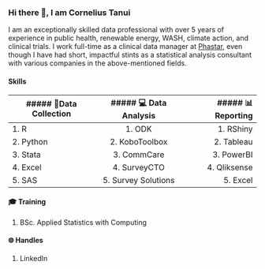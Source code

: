 ### Hi there 👋, I am Cornelius Tanui

I am an exceptionally skilled data professional with over 5 years of experience in public health, renewable energy, WASH, climate action, and clinical trials. I work full-time as a clinical data manager at [Phastar](https://phastar.com/about-us), even though I have had short, impactful stints as a statistical analysis consultant with various companies in the above-mentioned fields. 

#### Skills

| ##### 📝Data Collection | ##### 💻 Data Analysis | ##### 📊 Reporting |
| ------------------------ |:-----------------------:| -----------------:|
| 1. R                     | 1. ODK                  | 1. RShiny         |
| 2. Python                | 2. KoboToolbox          | 2. Tableau        |
| 3. Stata                 | 3. CommCare             | 3. PowerBI        |
| 4. Excel                 | 4. SurveyCTO            | 4. Qliksense      |
| 5. SAS                   | 5. Survey Solutions     | 5. Excel          |
 
#### 🎓 Training
1. BSc. Applied Statistics with Computing
   
#### 🌐 Handles
1. LinkedIn
   
